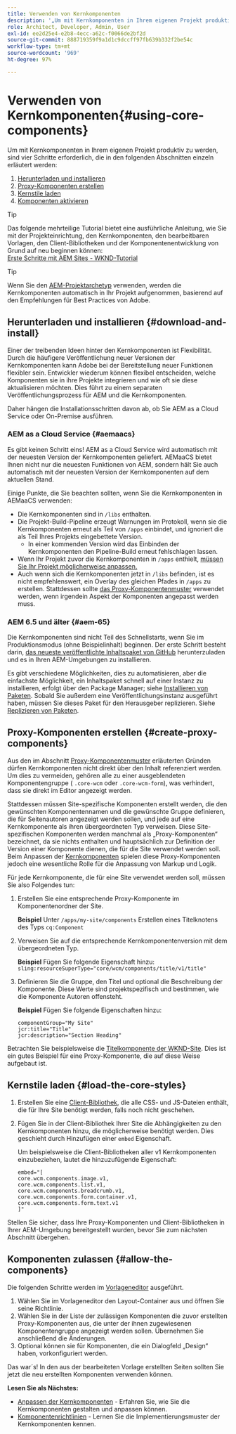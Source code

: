 ```yaml
---
title: Verwenden von Kernkomponenten
description: '„Um mit Kernkomponenten in Ihrem eigenen Projekt produktiv zu werden, sind drei Schritte erforderlich: herunterladen und installieren, Proxy-Komponenten erstellen, die Kernstile laden und die Komponenten in Ihren Vorlagen zulassen.“'
role: Architect, Developer, Admin, User
exl-id: ee2d25e4-e2b8-4ecc-a62c-f0066de2bf2d
source-git-commit: 888719359f9a1d1c9dccff97fb639b332f2be54c
workflow-type: tm+mt
source-wordcount: '969'
ht-degree: 97%

---
```


# Verwenden von Kernkomponenten{#using-core-components}

Um mit Kernkomponenten in Ihrem eigenen Projekt produktiv zu werden, sind vier Schritte erforderlich, die in den folgenden Abschnitten einzeln erläutert werden:

1. [Herunterladen und installieren](#download-and-install)
1. [Proxy-Komponenten erstellen](#create-proxy-components)
1. [Kernstile laden](#load-the-core-styles)
1. [Komponenten aktivieren](#allow-the-components)

>[!TIP]
>
>Das folgende mehrteilige Tutorial bietet eine ausführliche Anleitung, wie Sie mit der Projekteinrichtung, den Kernkomponenten, den bearbeitbaren Vorlagen, den Client-Bibliotheken und der Komponentenentwicklung von Grund auf neu beginnen können:\
>[Erste Schritte mit AEM Sites - WKND-Tutorial](https://experienceleague.adobe.com/docs/experience-manager-learn/getting-started-wknd-tutorial-develop/overview.html)

>[!TIP]
>
>Wenn Sie den [AEM-Projektarchetyp](/help/developing/archetype/overview.md) verwenden, werden die Kernkomponenten automatisch in Ihr Projekt aufgenommen, basierend auf den Empfehlungen für Best Practices von Adobe.

## Herunterladen und installieren {#download-and-install}

Einer der treibenden Ideen hinter den Kernkomponenten ist Flexibilität. Durch die häufigere Veröffentlichung neuer Versionen der Kernkomponenten kann Adobe bei der Bereitstellung neuer Funktionen flexibler sein. Entwickler wiederum können flexibel entscheiden, welche Komponenten sie in ihre Projekte integrieren und wie oft sie diese aktualisieren möchten. Dies führt zu einem separaten Veröffentlichungsprozess für AEM und die Kernkomponenten.

Daher hängen die Installationsschritten davon ab, ob Sie AEM as a Cloud Service oder On-Premise ausführen.

### AEM as a Cloud Service {#aemaacs}

Es gibt keinen Schritt eins! AEM as a Cloud Service wird automatisch mit der neuesten Version der Kernkomponenten geliefert. AEMaaCS bietet Ihnen nicht nur die neuesten Funktionen von AEM, sondern hält Sie auch automatisch mit der neuesten Version der Kernkomponenten auf dem aktuellen Stand.

Einige Punkte, die Sie beachten sollten, wenn Sie die Kernkomponenten in AEMaaCS verwenden:

* Die Kernkomponenten sind in `/libs` enthalten.
* Die Projekt-Build-Pipeline erzeugt Warnungen im Protokoll, wenn sie die Kernkomponenten erneut als Teil von `/apps` einbindet, und ignoriert die als Teil Ihres Projekts eingebettete Version.
   * In einer kommenden Version wird das Einbinden der Kernkomponenten den Pipeline-Build erneut fehlschlagen lassen.
* Wenn Ihr Projekt zuvor die Kernkomponenten in `/apps` enthielt, [müssen Sie Ihr Projekt möglicherweise anpassen.](/help/developing/overview.md#via-aemaacs)
* Auch wenn sich die Kernkomponenten jetzt in `/libs` befinden, ist es nicht empfehlenswert, ein Overlay des gleichen Pfades in `/apps` zu erstellen. Stattdessen sollte [das Proxy-Komponentenmuster](/help/developing/guidelines.md#proxy-component-pattern) verwendet werden, wenn irgendein Aspekt der Komponenten angepasst werden muss.

### AEM 6.5 und älter {#aem-65}

Die Kernkomponenten sind nicht Teil des Schnellstarts, wenn Sie im Produktionsmodus (ohne Beispielinhalt) beginnen. Der erste Schritt besteht darin, [das neueste veröffentlichte Inhaltspaket von GitHub](https://github.com/adobe/aem-core-wcm-components/releases/latest) herunterzuladen und es in Ihren AEM-Umgebungen zu installieren.

Es gibt verschiedene Möglichkeiten, dies zu automatisieren, aber die einfachste Möglichkeit, ein Inhaltspaket schnell auf einer Instanz zu installieren, erfolgt über den Package Manager; siehe [Installieren von Paketen](https://experienceleague.adobe.com/docs/experience-manager-65/administering/contentmanagement/package-manager.html#installing-packages). Sobald Sie außerdem eine Veröffentlichungsinstanz ausgeführt haben, müssen Sie dieses Paket für den Herausgeber replizieren. Siehe [Replizieren von Paketen](https://experienceleague.adobe.com/docs/experience-manager-65/administering/contentmanagement/package-manager.html#replicating-packages).

## Proxy-Komponenten erstellen {#create-proxy-components}

Aus den im Abschnitt [Proxy-Komponentenmuster](/help/developing/guidelines.md#proxy-component-pattern) erläuterten Gründen dürfen Kernkomponenten nicht direkt über den Inhalt referenziert werden. Um dies zu vermeiden, gehören alle zu einer ausgeblendeten Komponentengruppe ( `.core-wcm` oder `.core-wcm-form`), was verhindert, dass sie direkt im Editor angezeigt werden.

Stattdessen müssen Site-spezifische Komponenten erstellt werden, die den gewünschten Komponentennamen und die gewünschte Gruppe definieren, die für Seitenautoren angezeigt werden sollen, und jede auf eine Kernkomponente als ihren übergeordneten Typ verweisen. Diese Site-spezifischen Komponenten werden manchmal als „Proxy-Komponenten“ bezeichnet, da sie nichts enthalten und hauptsächlich zur Definition der Version einer Komponente dienen, die für die Site verwendet werden soll. Beim Anpassen der [Kernkomponenten](/help/developing/customizing.md) spielen diese Proxy-Komponenten jedoch eine wesentliche Rolle für die Anpassung von Markup und Logik.

Für jede Kernkomponente, die für eine Site verwendet werden soll, müssen Sie also Folgendes tun:

1. Erstellen Sie eine entsprechende Proxy-Komponente im Komponentenordner der Site.

   **Beispiel**
Unter `/apps/my-site/components` Erstellen eines Titelknotens des Typs `cq:Component`

1. Verweisen Sie auf die entsprechende Kernkomponentenversion mit dem übergeordneten Typ.

   **Beispiel**
Fügen Sie folgende Eigenschaft hinzu:\
   `sling:resourceSuperType="core/wcm/components/title/v1/title"`

1. Definieren Sie die Gruppe, den Titel und optional die Beschreibung der Komponente. Diese Werte sind projektspezifisch und bestimmen, wie die Komponente Autoren offensteht.

   **Beispiel**
Fügen Sie folgende Eigenschaften hinzu:

   ```shell
   componentGroup="My Site"
   jcr:title="Title"  
   jcr:description="Section Heading"
   ```

Betrachten Sie beispielsweise die [Titelkomponente der WKND-Site](https://github.com/adobe/aem-guides-wknd/blob/master/ui.apps/src/main/content/jcr_root/apps/wknd/components/title/.content.xml). Dies ist ein gutes Beispiel für eine Proxy-Komponente, die auf diese Weise aufgebaut ist.

## Kernstile laden {#load-the-core-styles}

1. Erstellen Sie eine [Client-Bibliothek](https://experienceleague.adobe.com/docs/experience-manager-cloud-service/implementing/developing/full-stack/clientlibs.html?lang=de-DE), die alle CSS- und JS-Dateien enthält, die für Ihre Site benötigt werden, falls noch nicht geschehen.
1. Fügen Sie in der Client-Bibliothek Ihrer Site die Abhängigkeiten zu den Kernkomponenten hinzu, die möglicherweise benötigt werden. Dies geschieht durch Hinzufügen einer `embed` Eigenschaft.

   Um beispielsweise die Client-Bibliotheken aller v1 Kernkomponenten einzubeziehen, lautet die hinzuzufügende Eigenschaft:

   ```shell
   embed="[  
   core.wcm.components.image.v1,  
   core.wcm.components.list.v1,  
   core.wcm.components.breadcrumb.v1,  
   core.wcm.components.form.container.v1,  
   core.wcm.components.form.text.v1  
   ]"
   ```

Stellen Sie sicher, dass Ihre Proxy-Komponenten und Client-Bibliotheken in Ihrer AEM-Umgebung bereitgestellt wurden, bevor Sie zum nächsten Abschnitt übergehen.

## Komponenten zulassen {#allow-the-components}

Die folgenden Schritte werden im [Vorlageneditor](https://experienceleague.adobe.com/docs/experience-manager-cloud-service/sites/authoring/features/templates.html?lang=de) ausgeführt.

1. Wählen Sie im Vorlageneditor den Layout-Container aus und öffnen Sie seine Richtlinie.
1. Wählen Sie in der Liste der zulässigen Komponenten die zuvor erstellten Proxy-Komponenten aus, die unter der ihnen zugewiesenen Komponentengruppe angezeigt werden sollen. Übernehmen Sie anschließend die Änderungen.
1. Optional können sie für Komponenten, die ein Dialogfeld „Design“ haben, vorkonfiguriert werden.

Das war´s! In den aus der bearbeiteten Vorlage erstellten Seiten sollten Sie jetzt die neu erstellten Komponenten verwenden können.

**Lesen Sie als Nächstes:**

* [Anpassen der Kernkomponenten](/help/developing/customizing.md) - Erfahren Sie, wie Sie die Kernkomponenten gestalten und anpassen können.
* [Komponentenrichtlinien](/help/developing/guidelines.md) - Lernen Sie die Implementierungsmuster der Kernkomponenten kennen.
